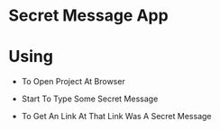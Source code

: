 # Secret Message App

# Using

* To Open  Project At Browser

* Start To Type Some Secret Message 

* To Get An Link At That Link Was A Secret Message


